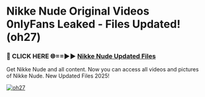 # Nikke Nude Original Videos 0nlyFans Leaked - Files Updated! (oh27)

<h3>🔴 CLICK HERE 🌐==►► <a href="https://tinyurl.com/y5r63du9" rel="nofollow">Nikke Nude Updated Files</a></h3>

Get Nikke Nude and all content. Now you can access all videos and pictures of Nikke Nude. New Updated Files 2025!

[![oh27](https://i.imgur.com/UVo9nyh.gif)](https://tinyurl.com/y5r63du9)